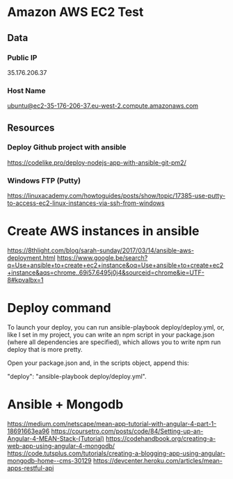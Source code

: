 # Amazon AWS EC2 Test

## Data
### Public IP
35.176.206.37

### Host Name
ubuntu@ec2-35-176-206-37.eu-west-2.compute.amazonaws.com


## Resources
### Deploy Github project with ansible
https://codelike.pro/deploy-nodejs-app-with-ansible-git-pm2/

### Windows FTP (Putty)
https://linuxacademy.com/howtoguides/posts/show/topic/17385-use-putty-to-access-ec2-linux-instances-via-ssh-from-windows

# Create AWS instances in ansible
https://8thlight.com/blog/sarah-sunday/2017/03/14/ansible-aws-deployment.html
https://www.google.be/search?q=Use+ansible+to+create+ec2+instance&oq=Use+ansible+to+create+ec2+instance&aqs=chrome..69i57.6495j0j4&sourceid=chrome&ie=UTF-8#kpvalbx=1

# Deploy command
To launch your deploy, you can run ansible-playbook deploy/deploy.yml, or, like I set in my project, you can write an npm script in your package.json (where all dependencies are specified), which allows you to write npm run deploy that is more pretty.

Open your package.json and, in the scripts object, append this:

"deploy": "ansible-playbook deploy/deploy.yml".


# Ansible + Mongodb
https://medium.com/netscape/mean-app-tutorial-with-angular-4-part-1-18691663ea96
https://coursetro.com/posts/code/84/Setting-up-an-Angular-4-MEAN-Stack-(Tutorial)
https://codehandbook.org/creating-a-web-app-using-angular-4-mongodb/
https://code.tutsplus.com/tutorials/creating-a-blogging-app-using-angular-mongodb-home--cms-30129
https://devcenter.heroku.com/articles/mean-apps-restful-api
